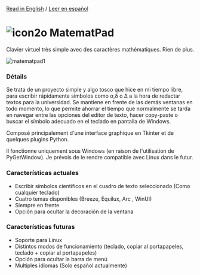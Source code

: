 [Read in English](https://github.com/EzequielBallester/MatematPad) / [Leer en español](https://github.com/EzequielBallester/MatematPad/blob/main/LEEME.md)

# ![icon2o](https://user-images.githubusercontent.com/89707294/131595376-b9e5b826-4f09-4b92-bb7c-d4ce5003b402.png) MatematPad 


Clavier virtuel très simple avec des caractères mathématiques. Rien de plus.

![matematpad1](https://user-images.githubusercontent.com/89707294/131230127-e8d4f230-ed82-47a3-b7a3-b40b580c7330.jpg) 

### Détails
Se trata de un proyecto simple y algo tosco que hice en mi tiempo libre, para escribir rápidamente simbolos como α,δ o Δ a la hora de redactar textos para la universidad. Se mantiene en frente de las demás ventanas en todo momento, lo que permite ahorrar el tiempo que normalmente se tarda en navegar entre las opciones del editor de texto, hacer copy-paste o buscar el símbolo adecuado en el teclado en pantalla de Windows.

Composé principalement d'une interface graphique en Tkinter et de quelques plugins Python.

Il fonctionne uniquement sous Windows (en raison de l'utilisation de PyGetWindow). Je prévois de le rendre compatible avec Linux dans le futur.

### Características actuales
- Escribir símbolos científicos en el cuadro de texto seleccionado (Como cualquier teclado)
- Cuatro temas disponibles (Breeze, Equilux, Arc , WinUI)
- Siempre en frente
- Opción para ocultar la decoración de la ventana

### Características futuras
- Soporte para Linux
- Distintos modos de funcionamiento (teclado, copiar al portapapeles, teclado + copiar al portapapeles)
- Opción para ocultar la barra de menú
- Multiples idiomas (Solo español actualmente)
